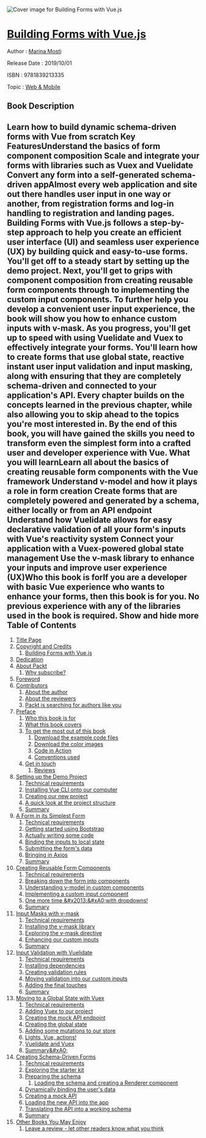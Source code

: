 ![Cover image for Building Forms with Vue.js](https://imgdetail.ebookreading.net/cover/cover/20200215/EB9781839213335.jpg)

[Building Forms with Vue.js](https://ebookreading.net/view/book/Building+Forms+with+Vue.js-EB9781839213335_1.html "Building Forms with Vue.js")
====================================================================================================================

Author : [Marina Mosti](https://ebookreading.net/search/author/Marina+Mosti)

Release Date : 2019/10/01

ISBN : 9781839213335

Topic : [Web & Mobile](https://ebookreading.net/search/category/web-mobile)

Book Description
-----------------

 Learn how to build dynamic schema-driven forms with Vue from scratch
Key FeaturesUnderstand the basics of form component composition Scale and integrate your forms with libraries such as Vuex and Vuelidate Convert any form into a self-generated schema-driven appAlmost every web application and site out there handles user input in one way or another, from registration forms and log-in handling to registration and landing pages. Building Forms with Vue.js follows a step-by-step approach to help you create an efficient user interface (UI) and seamless user experience (UX) by building quick and easy-to-use forms. 
You'll get off to a steady start by setting up the demo project. Next, you'll get to grips with component composition from creating reusable form components through to implementing the custom input components. To further help you develop a convenient user input experience, the book will show you how to enhance custom inputs with v-mask. As you progress, you'll get up to speed with using Vuelidate and Vuex to effectively integrate your forms. You'll learn how to create forms that use global state, reactive instant user input validation and input masking, along with ensuring that they are completely schema-driven and connected to your application's API. Every chapter builds on the concepts learned in the previous chapter, while also allowing you to skip ahead to the topics you're most interested in. 
By the end of this book, you will have gained the skills you need to transform even the simplest form into a crafted user and developer experience with Vue.
What you will learnLearn all about the basics of creating reusable form components with the Vue framework Understand v-model and how it plays a role in form creation Create forms that are completely powered and generated by a schema, either locally or from an API endpoint Understand how Vuelidate allows for easy declarative validation of all your form's inputs with Vue's reactivity system Connect your application with a Vuex-powered global state management Use the v-mask library to enhance your inputs and improve user experience (UX)Who this book is forIf you are a developer with basic Vue experience who wants to enhance your forms, then this book is for you. No previous experience with any of the libraries used in the book is required.
        Show and hide more                
Table of Contents
-----------------

1. [Title Page](https://ebookreading.net/view/book/Building+Forms+with+Vue.js-EB9781839213335_2.html)
1. [Copyright and Credits](https://ebookreading.net/view/book/Building+Forms+with+Vue.js-EB9781839213335_3.html)
    1. [Building Forms with Vue.js](https://ebookreading.net/view/book/Building+Forms+with+Vue.js-EB9781839213335_4.html)
1. [Dedication](https://ebookreading.net/view/book/Building+Forms+with+Vue.js-EB9781839213335_5.html)
1. [About Packt](https://ebookreading.net/view/book/Building+Forms+with+Vue.js-EB9781839213335_6.html)
    1. [Why subscribe?](https://ebookreading.net/view/book/Building+Forms+with+Vue.js-EB9781839213335_7.html)
1. [Foreword](https://ebookreading.net/view/book/Building+Forms+with+Vue.js-EB9781839213335_8.html)
1. [Contributors](https://ebookreading.net/view/book/Building+Forms+with+Vue.js-EB9781839213335_9.html)
    1. [About the author](https://ebookreading.net/view/book/Building+Forms+with+Vue.js-EB9781839213335_10.html)
    1. [About the reviewers](https://ebookreading.net/view/book/Building+Forms+with+Vue.js-EB9781839213335_11.html)
    1. [Packt is searching for authors like you](https://ebookreading.net/view/book/Building+Forms+with+Vue.js-EB9781839213335_12.html)
1. [Preface](https://ebookreading.net/view/book/Building+Forms+with+Vue.js-EB9781839213335_14.html)
    1. [Who this book is for](https://ebookreading.net/view/book/Building+Forms+with+Vue.js-EB9781839213335_15.html)
    1. [What this book covers](https://ebookreading.net/view/book/Building+Forms+with+Vue.js-EB9781839213335_16.html)
    1. [To get the most out of this book](https://ebookreading.net/view/book/Building+Forms+with+Vue.js-EB9781839213335_17.html)
        1. [Download the example code files](https://ebookreading.net/view/book/Building+Forms+with+Vue.js-EB9781839213335_18.html)
        1. [Download the color images](https://ebookreading.net/view/book/Building+Forms+with+Vue.js-EB9781839213335_19.html)
        1. [Code in Action](https://ebookreading.net/view/book/Building+Forms+with+Vue.js-EB9781839213335_20.html)
        1. [Conventions used](https://ebookreading.net/view/book/Building+Forms+with+Vue.js-EB9781839213335_21.html)
    1. [Get in touch](https://ebookreading.net/view/book/Building+Forms+with+Vue.js-EB9781839213335_22.html)
        1. [Reviews](https://ebookreading.net/view/book/Building+Forms+with+Vue.js-EB9781839213335_23.html)
1. [Setting up the Demo Project](https://ebookreading.net/view/book/Building+Forms+with+Vue.js-EB9781839213335_24.html)
    1. [Technical requirements](https://ebookreading.net/view/book/Building+Forms+with+Vue.js-EB9781839213335_25.html)
    1. [Installing Vue CLI onto our computer](https://ebookreading.net/view/book/Building+Forms+with+Vue.js-EB9781839213335_26.html)
    1. [Creating our new project](https://ebookreading.net/view/book/Building+Forms+with+Vue.js-EB9781839213335_27.html)
    1. [A quick look at the project structure](https://ebookreading.net/view/book/Building+Forms+with+Vue.js-EB9781839213335_28.html)
    1. [Summary](https://ebookreading.net/view/book/Building+Forms+with+Vue.js-EB9781839213335_29.html)
1. [A Form in its Simplest Form](https://ebookreading.net/view/book/Building+Forms+with+Vue.js-EB9781839213335_30.html)
    1. [Technical requirements](https://ebookreading.net/view/book/Building+Forms+with+Vue.js-EB9781839213335_31.html)
    1. [Getting started using Bootstrap](https://ebookreading.net/view/book/Building+Forms+with+Vue.js-EB9781839213335_32.html)
    1. [Actually writing some code](https://ebookreading.net/view/book/Building+Forms+with+Vue.js-EB9781839213335_33.html)
    1. [Binding the inputs to local state](https://ebookreading.net/view/book/Building+Forms+with+Vue.js-EB9781839213335_34.html)
    1. [Submitting the form&#39;s data](https://ebookreading.net/view/book/Building+Forms+with+Vue.js-EB9781839213335_35.html)
    1. [Bringing in Axios](https://ebookreading.net/view/book/Building+Forms+with+Vue.js-EB9781839213335_36.html)
    1. [Summary](https://ebookreading.net/view/book/Building+Forms+with+Vue.js-EB9781839213335_37.html)
1. [Creating Reusable Form Components](https://ebookreading.net/view/book/Building+Forms+with+Vue.js-EB9781839213335_38.html)
    1. [Technical requirements](https://ebookreading.net/view/book/Building+Forms+with+Vue.js-EB9781839213335_39.html)
    1. [Breaking down the form into components](https://ebookreading.net/view/book/Building+Forms+with+Vue.js-EB9781839213335_40.html)
    1. [Understanding v-model in custom components](https://ebookreading.net/view/book/Building+Forms+with+Vue.js-EB9781839213335_41.html)
    1. [Implementing a custom input component](https://ebookreading.net/view/book/Building+Forms+with+Vue.js-EB9781839213335_42.html)
    1. [One more time &amp;#x2013;&amp;#xA0;with dropdowns!](https://ebookreading.net/view/book/Building+Forms+with+Vue.js-EB9781839213335_43.html)
    1. [Summary](https://ebookreading.net/view/book/Building+Forms+with+Vue.js-EB9781839213335_44.html)
1. [Input Masks with v-mask](https://ebookreading.net/view/book/Building+Forms+with+Vue.js-EB9781839213335_45.html)
    1. [Technical requirements](https://ebookreading.net/view/book/Building+Forms+with+Vue.js-EB9781839213335_46.html)
    1. [Installing the v-mask library](https://ebookreading.net/view/book/Building+Forms+with+Vue.js-EB9781839213335_47.html)
    1. [Exploring the v-mask directive](https://ebookreading.net/view/book/Building+Forms+with+Vue.js-EB9781839213335_48.html)
    1. [Enhancing our custom inputs](https://ebookreading.net/view/book/Building+Forms+with+Vue.js-EB9781839213335_49.html)
    1. [Summary](https://ebookreading.net/view/book/Building+Forms+with+Vue.js-EB9781839213335_50.html)
1. [Input Validation with Vuelidate](https://ebookreading.net/view/book/Building+Forms+with+Vue.js-EB9781839213335_51.html)
    1. [Technical requirements](https://ebookreading.net/view/book/Building+Forms+with+Vue.js-EB9781839213335_52.html)
    1. [Installing dependencies](https://ebookreading.net/view/book/Building+Forms+with+Vue.js-EB9781839213335_53.html)
    1. [Creating validation rules](https://ebookreading.net/view/book/Building+Forms+with+Vue.js-EB9781839213335_54.html)
    1. [Moving validation into our custom inputs](https://ebookreading.net/view/book/Building+Forms+with+Vue.js-EB9781839213335_55.html)
    1. [Adding the final touches](https://ebookreading.net/view/book/Building+Forms+with+Vue.js-EB9781839213335_56.html)
    1. [Summary](https://ebookreading.net/view/book/Building+Forms+with+Vue.js-EB9781839213335_57.html)
1. [Moving to a Global State with Vuex](https://ebookreading.net/view/book/Building+Forms+with+Vue.js-EB9781839213335_58.html)
    1. [Technical requirements](https://ebookreading.net/view/book/Building+Forms+with+Vue.js-EB9781839213335_59.html)
    1. [Adding Vuex to our project](https://ebookreading.net/view/book/Building+Forms+with+Vue.js-EB9781839213335_60.html)
    1. [Creating the mock API endpoint](https://ebookreading.net/view/book/Building+Forms+with+Vue.js-EB9781839213335_61.html)
    1. [Creating the global state](https://ebookreading.net/view/book/Building+Forms+with+Vue.js-EB9781839213335_62.html)
    1. [Adding some mutations to our store](https://ebookreading.net/view/book/Building+Forms+with+Vue.js-EB9781839213335_63.html)
    1. [Lights, Vue, actions!](https://ebookreading.net/view/book/Building+Forms+with+Vue.js-EB9781839213335_64.html)
    1. [Vuelidate and Vuex](https://ebookreading.net/view/book/Building+Forms+with+Vue.js-EB9781839213335_65.html)
    1. [Summary&amp;#xA0;](https://ebookreading.net/view/book/Building+Forms+with+Vue.js-EB9781839213335_66.html)
1. [Creating Schema-Driven Forms](https://ebookreading.net/view/book/Building+Forms+with+Vue.js-EB9781839213335_67.html)
    1. [Technical requirements](https://ebookreading.net/view/book/Building+Forms+with+Vue.js-EB9781839213335_68.html)
    1. [Exploring the starter kit](https://ebookreading.net/view/book/Building+Forms+with+Vue.js-EB9781839213335_69.html)
    1. [Preparing the schema](https://ebookreading.net/view/book/Building+Forms+with+Vue.js-EB9781839213335_70.html)
        1. [Loading the schema and creating a Renderer component](https://ebookreading.net/view/book/Building+Forms+with+Vue.js-EB9781839213335_71.html)
    1. [Dynamically binding the user&#39;s data](https://ebookreading.net/view/book/Building+Forms+with+Vue.js-EB9781839213335_72.html)
    1. [Creating a mock API](https://ebookreading.net/view/book/Building+Forms+with+Vue.js-EB9781839213335_73.html)
    1. [Loading the new API into the app](https://ebookreading.net/view/book/Building+Forms+with+Vue.js-EB9781839213335_74.html)
    1. [Translating the API into a working schema](https://ebookreading.net/view/book/Building+Forms+with+Vue.js-EB9781839213335_75.html)
    1. [Summary](https://ebookreading.net/view/book/Building+Forms+with+Vue.js-EB9781839213335_76.html)
1. [Other Books You May Enjoy](https://ebookreading.net/view/book/Building+Forms+with+Vue.js-EB9781839213335_77.html)
    1. [Leave a review - let other readers know what you think](https://ebookreading.net/view/book/Building+Forms+with+Vue.js-EB9781839213335_78.html)
